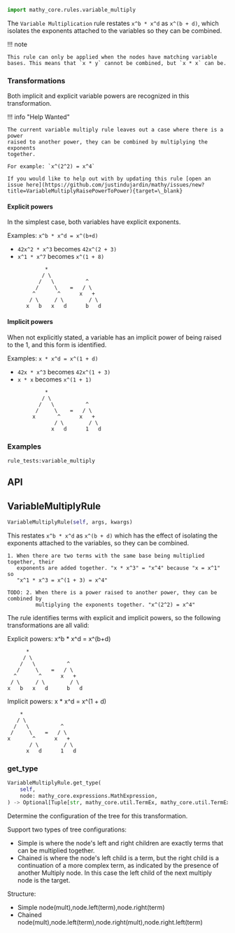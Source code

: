 ```python

import mathy_core.rules.variable_multiply
```
The `Variable Multiplication` rule restates `x^b * x^d` as `x^(b + d)`, which isolates the exponents attached to the variables so they can be combined.

!!! note

    This rule can only be applied when the nodes have matching variable bases. This means that `x * y` cannot be combined, but `x * x` can be.

### Transformations

Both implicit and explicit variable powers are recognized in this transformation.

!!! info "Help Wanted"

    The current variable multiply rule leaves out a case where there is a power
    raised to another power, they can be combined by multiplying the exponents
    together.
        
    For example: `x^(2^2) = x^4`

    If you would like to help out with by updating this rule [open an issue here](https://github.com/justindujardin/mathy/issues/new?title=VariableMultiplyRaisePowerToPower){target=\_blank}

#### Explicit powers

In the simplest case, both variables have explicit exponents.

Examples: `x^b * x^d = x^(b+d)`

- `42x^2 * x^3` becomes `42x^(2 + 3)`
- `x^1 * x^7` becomes `x^(1 + 8)`

```
            *
           / \
          /   \          ^
         /     \    =   / \
        ^       ^      x   +
       / \     / \        / \
      x   b   x   d      b   d
```

#### Implicit powers

When not explicitly stated, a variable has an implicit power of being raised to the 1, and this form is identified.

Examples: `x * x^d = x^(1 + d)`

- `42x * x^3` becomes `42x^(1 + 3)`
- `x * x` becomes `x^(1 + 1)`

```
            *
           / \
          /   \          ^
         /     \    =   / \
        x       ^      x   +
               / \        / \
              x   d      1   d
```

### Examples

`rule_tests:variable_multiply`


## API


## VariableMultiplyRule
```python
VariableMultiplyRule(self, args, kwargs)
```

This restates `x^b * x^d` as `x^(b + d)` which has the effect of isolating
the exponents attached to the variables, so they can be combined.

    1. When there are two terms with the same base being multiplied together, their
       exponents are added together. "x * x^3" = "x^4" because "x = x^1" so
       "x^1 * x^3 = x^(1 + 3) = x^4"

    TODO: 2. When there is a power raised to another power, they can be combined by
             multiplying the exponents together. "x^(2^2) = x^4"

The rule identifies terms with explicit and implicit powers, so the following
transformations are all valid:

Explicit powers: x^b * x^d = x^(b+d)

          *
         / \
        /   \          ^
       /     \    =   / \
      ^       ^      x   +
     / \     / \        / \
    x   b   x   d      b   d


Implicit powers: x * x^d = x^(1 + d)

        *
       / \
      /   \          ^
     /     \    =   / \
    x       ^      x   +
           / \        / \
          x   d      1   d


### get_type
```python
VariableMultiplyRule.get_type(
    self, 
    node: mathy_core.expressions.MathExpression, 
) -> Optional[Tuple[str, mathy_core.util.TermEx, mathy_core.util.TermEx]]
```
Determine the configuration of the tree for this transformation.

Support two types of tree configurations:
 - Simple is where the node's left and right children are exactly
   terms that can be multiplied together.
 - Chained is where the node's left child is a term, but the right
   child is a continuation of a more complex term, as indicated by
   the presence of another Multiply node. In this case the left child
   of the next multiply node is the target.

Structure:
 - Simple node(mult),node.left(term),node.right(term)
 - Chained node(mult),node.left(term),node.right(mult),node.right.left(term)

